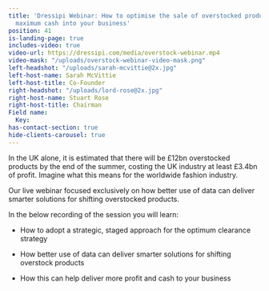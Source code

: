 ```yaml
---
title: 'Dressipi Webinar: How to optimise the sale of overstocked products and release
  maximum cash into your business'
position: 41
is-landing-page: true
includes-video: true
video-url: https://dressipi.com/media/overstock-webinar.mp4
video-mask: "/uploads/overstock-webinar-video-mask.png"
left-headshot: "/uploads/sarah-mcvittie@2x.jpg"
left-host-name: Sarah McVittie
left-host-title: Co-Founder
right-headshot: "/uploads/lord-rose@2x.jpg"
right-host-name: Stuart Rose
right-host-title: Chairman
Field name:
  Key: 
has-contact-section: true
hide-clients-carousel: true
---
```


In the UK alone, it is estimated that there will be £12bn overstocked products by the end of the summer, costing the UK industry at least £3.4bn of profit. Imagine what this means for the worldwide fashion industry.

Our live webinar focused exclusively on how better use of data can deliver smarter solutions for shifting overstocked products.

In the below recording of the session you will learn: 

* How to adopt a strategic, staged approach for the optimum clearance strategy

* How better use of data can deliver smarter solutions for shifting overstock products

* How this can help deliver more profit and cash to your business